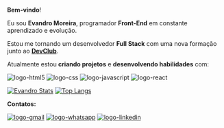<b>Bem-vindo</b>!

Eu sou <b>Evandro Moreira</b>, programador <b>Front-End</b> em constante aprendizado e evolução.

Estou me tornando um desenvolvedor <b>Full Stack</B> com uma nova formação junto ao <b><a href="https://rodolfomori.com.br/devclub/">DevClub</a></b>. 

Atualmente estou <b>criando projetos</b> e <b>desenvolvendo habilidades</b> com:
<br>

  <img src="https://img.shields.io/badge/HTML5-E34F26?style=for-the-badge&logo=html5&logoColor=white" alt="logo-html5">  <img src="https://img.shields.io/badge/CSS3-1572B6?style=for-the-badge&logo=css3&logoColor=white" alt="logo-css">  <img src="https://img.shields.io/badge/JavaScript-F7DF1E?style=for-the-badge&logo=javascript&logoColor=black" alt="logo-javascript">  <img src="https://img.shields.io/badge/React-20232A?style=for-the-badge&logo=react&logoColor=61DAFB" alt="logo-react">

[![Evandro Stats](https://github-readme-stats.vercel.app/api?username=EvandroJMoreira)](https://github.com/anuraghazra/github-readme-stats)     [![Top Langs](https://github-readme-stats.vercel.app/api/top-langs/?username=EvandroJMoreira)](https://github.com/anuraghazra/github-readme-stats)

<b>Contatos:</b>

<a href="mailto:evandromoreira.mkt@gmail.com"><img src="https://img.shields.io/badge/Gmail-D14836?style=for-the-badge&logo=gmail&logoColor=white" alt="logo-gmail"></a>
<a href="https://wa.me/5571992200602?text=Fala%2C%20programador."><img src="https://img.shields.io/badge/WhatsApp-25D366?style=for-the-badge&logo=whatsapp&logoColor=white" alt="logo-whatsapp"></a>
<a href="http://linkedin.com/in/evandro-josé-viana-moreira-77830468"><img src="https://img.shields.io/badge/LinkedIn-0077B5?style=for-the-badge&logo=linkedin&logoColor=white" alt="logo-linkedin"></a>
